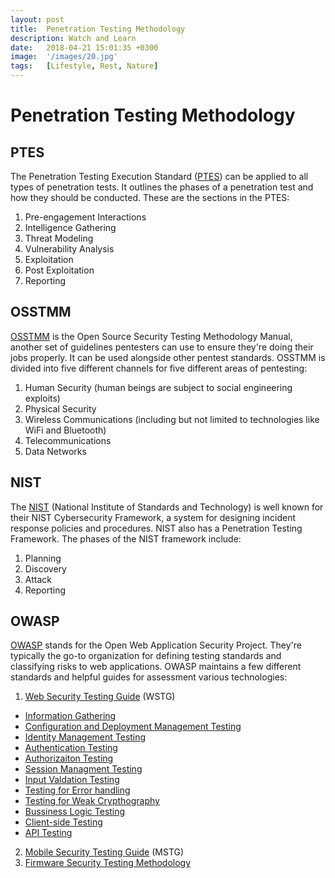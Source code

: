 ```yaml
---
layout: post
title:  Penetration Testing Methodology
description: Watch and Learn
date:   2018-04-21 15:01:35 +0300
image:  '/images/20.jpg'
tags:   [Lifestyle, Rest, Nature]
---
```

# Penetration Testing Methodology

## PTES
The Penetration Testing Execution Standard ([PTES](http://www.pentest-standard.org/index.php/PTES_Technical_Guidelines))  can be applied to all types of penetration tests. It outlines the  phases of a penetration test and how they should be conducted. These are  the sections in the PTES:
1. Pre-engagement Interactions
2. Intelligence Gathering
3. Threat Modeling
4. Vulnerability Analysis
5. Exploitation
6. Post Exploitation
7. Reporting

## OSSTMM
[OSSTMM](https://www.isecom.org/OSSTMM.3.pdf) is the Open Source Security Testing Methodology Manual, another set of guidelines pentesters can use to ensure they're doing  their jobs properly. It can be used alongside other pentest standards.
OSSTMM is divided into five different channels for five different areas of pentesting:
1. Human Security (human beings are subject to social engineering exploits)
2. Physical Security
3. Wireless Communications (including but not limited to technologies like WiFi and Bluetooth)
4. Telecommunications
5. Data Networks

## NIST
The [NIST](https://www.nist.gov/cyberframework) (National Institute of Standards and Technology) is well known for their NIST Cybersecurity Framework,  a system for designing incident response policies and procedures. NIST  also has a Penetration Testing Framework. The phases of the NIST  framework include:
1. Planning
1. Discovery
1. Attack
1. Reporting

## OWASP 
[OWASP](https://owasp.org) stands for the Open Web Application Security Project. They're typically the go-to organization for defining testing standards and classifying risks to web applications.
OWASP maintains a few different standards and helpful guides for assessment various technologies:
1. [Web Security Testing Guide](https://owasp.org/www-project-web-security-testing-guide/) (WSTG)
  - [Information Gathering](-)
  - [Configuration and Deployment Management Testing](-)
  - [Identity Management Testing](-)
  - [Authentication Testing](-)
  - [Authorizaiton Testing](-)
  - [Session Managment Testing](-)
  - [Input Valdation Testing](-)
  - [Testing for Error handling](-)
  - [Testing for Weak Crypthography](-)
  - [Bussiness Logic Testing](-)
  - [Client-side Testing](-)
  - [API Testing](-)
2. [Mobile Security Testing Guide](https://owasp.org/www-project-mobile-app-security/) (MSTG)
3. [Firmware Security Testing Methodology](https://github.com/scriptingxss/owasp-fstm)
